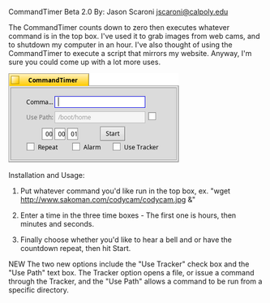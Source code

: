 CommandTimer Beta 2.0
By: Jason Scaroni  jscaroni@calpoly.edu

The CommandTimer counts down to zero then executes whatever command is in the top box.  I've used it to grab images from web cams, and to shutdown my computer in an hour.  I've also thought of using the CommandTimer to execute a script that mirrors my website.  Anyway, I'm sure you could come up with a lot more uses.

![CommandTimer screenshot](CommandTimer.png "CommandTimer")

Installation and Usage:
 
1.  Put whatever command you'd like run in the top box, ex. "wget http://www.sakoman.com/codycam/codycam.jpg &"

2.  Enter a time in the three time boxes - The first one is hours, then minutes and seconds.

3.  Finally choose whether you'd like to hear a bell and or have the countdown repeat, then hit Start.

NEW
The two new options include the "Use Tracker" check box and the "Use Path" text box.  The Tracker option opens a file, or issue a command through the Tracker, and the "Use Path" allows a command to be run from a specific directory. 
